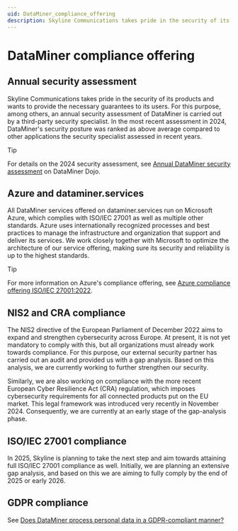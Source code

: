 ```yaml
---
uid: DataMiner_compliance_offering
description: Skyline Communications takes pride in the security of its products and wants to provide the necessary guarantees to its users.
---
```


# DataMiner compliance offering

## Annual security assessment

Skyline Communications takes pride in the security of its products and wants to provide the necessary guarantees to its users. For this purpose, among others, an annual security assessment of DataMiner is carried out by a third-party security specialist. In the most recent assessment in 2024, DataMiner's security posture was ranked as above average compared to other applications the security specialist assessed in recent years.

> [!TIP]
> For details on the 2024 security assessment, see [Annual DataMiner security assessment](https://community.dataminer.services/2025-dataminer-security-assessment/) on DataMiner Dojo.

## Azure and dataminer.services

All DataMiner services offered on dataminer.services run on Microsoft Azure, which complies with ISO/IEC 27001 as well as multiple other standards. Azure uses internationally recognized processes and best practices to manage the infrastructure and organization that support and deliver its services. We work closely together with Microsoft to optimize the architecture of our service offering, making sure its security and reliability is up to the highest standards.

> [!TIP]
> For more information on Azure's compliance offering, see [Azure compliance offering ISO/IEC 27001:2022](https://learn.microsoft.com/en-us/azure/compliance/offerings/offering-iso-27001).

## NIS2 and CRA compliance

The NIS2 directive of the European Parliament of December 2022 aims to expand and strengthen cybersecurity across Europe. At present, it is not yet mandatory to comply with this, but all organizations must already work towards compliance. For this purpose, our external security partner has carried out an audit and provided us with a gap analysis. Based on this analysis, we are currently working to further strengthen our security.

Similarly, we are also working on compliance with the more recent European Cyber Resilience Act (CRA) regulation, which imposes cybersecurity requirements for all connected products put on the EU market. This legal framework was introduced very recently in November 2024. Consequently, we are currently at an early stage of the gap-analysis phase.

## ISO/IEC 27001 compliance

In 2025, Skyline is planning to take the next step and aim towards attaining full ISO/IEC 27001 compliance as well. Initially, we are planning an extensive gap analysis, and based on this we are aiming to fully comply by the end of 2025 or early 2026.

## GDPR compliance

See [Does DataMiner process personal data in a GDPR-compliant manner?](xref:FAQ_GDPR)
